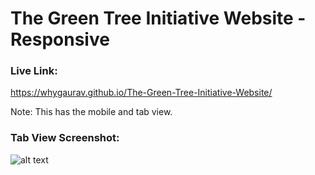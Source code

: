 # The Green Tree Initiative Website - Responsive

### Live Link: 
https://whygaurav.github.io/The-Green-Tree-Initiative-Website/

Note: This has the mobile and tab view.

### Tab View Screenshot:
![alt text](whygaurav.github.io_The-Green-Tree-Initiative-Website_.png)